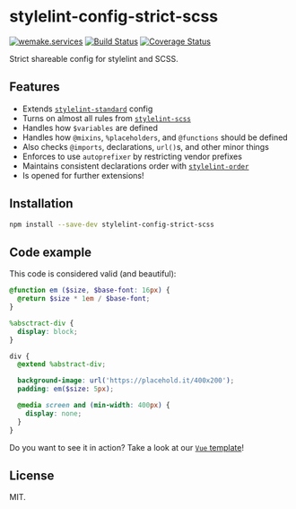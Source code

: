 # stylelint-config-strict-scss

[![wemake.services](https://img.shields.io/badge/style-wemake.services-green.svg?label=&logo=data%3Aimage%2Fpng%3Bbase64%2CiVBORw0KGgoAAAANSUhEUgAAABAAAAAQCAMAAAAoLQ9TAAAABGdBTUEAALGPC%2FxhBQAAAAFzUkdCAK7OHOkAAAAbUExURQAAAAAAAAAAAAAAAAAAAAAAAAAAAAAAAP%2F%2F%2F5TvxDIAAAAIdFJOUwAjRA8xXANAL%2Bv0SAAAADNJREFUGNNjYCAIOJjRBdBFWMkVQeGzcHAwksJnAPPZGOGAASzPzAEHEGVsLExQwE7YswCb7AFZSF3bbAAAAABJRU5ErkJggg%3D%3D)](http://wemake.services) [![Build Status](https://travis-ci.org/wemake-services/stylelint-config-strict-scss.svg?branch=master)](https://travis-ci.org/wemake-services/stylelint-config-strict-scss) [![Coverage Status](https://coveralls.io/repos/github/wemake-services/stylelint-config-strict-scss/badge.svg?branch=master)](https://coveralls.io/github/wemake-services/stylelint-config-strict-scss?branch=master)

Strict shareable config for stylelint and SCSS.


## Features

- Extends [`stylelint-standard`](https://github.com/stylelint/stylelint-config-standard) config
- Turns on almost all rules from [`stylelint-scss`](https://github.com/kristerkari/stylelint-scss)
- Handles how `$variables` are defined
- Handles how `@mixins`, `%placeholders`, and `@functions` should be defined
- Also checks `@imports`, declarations, `url()`s, and other minor things
- Enforces to use `autoprefixer` by restricting vendor prefixes
- Maintains consistent declarations order with [`stylelint-order`](https://github.com/hudochenkov/stylelint-order)
- Is opened for further extensions!


## Installation

```bash
npm install --save-dev stylelint-config-strict-scss
```


## Code example

This code is considered valid (and beautiful):

```scss
@function em ($size, $base-font: 16px) {
  @return $size * 1em / $base-font;
}

%absctract-div {
  display: block;
}

div {
  @extend %abstract-div;

  background-image: url('https://placehold.it/400x200');
  padding: em($size: 5px);

  @media screen and (min-width: 400px) {
    display: none;
  }
}
```

Do you want to see it in action? 
Take a look at our [`Vue` template](https://github.com/wemake-services/wemake-vue-template)! 


## License

MIT.

